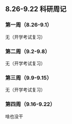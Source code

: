 ## 8.26-9.22 科研周记

### 第一周（8.26-9.1）

无（开学考试复习）

### 第二周（9.2-9.8）

无（开学考试复习）

### 第三周（9.9-9.15）

无（开学考试复习）

### 第四周（9.16-9.22）

啥也没干
